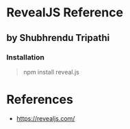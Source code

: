 # RevealJS Reference
## by Shubhrendu Tripathi

### Installation

> npm install reveal.js


# References
* https://revealjs.com/

